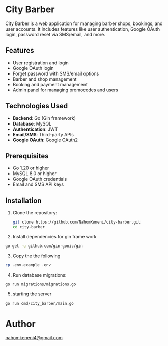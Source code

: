 # City Barber

City Barber is a web application for managing barber shops, bookings, and user accounts. It includes features like user authentication, Google OAuth login, password reset via SMS/email, and more.

## Features

- User registration and login
- Google OAuth login
- Forget password with SMS/email options
- Barber and shop management
- Booking and payment management
- Admin panel for managing promocodes and users

## Technologies Used

- **Backend**: Go (Gin framework)
- **Database**: MySQL
- **Authentication**: JWT
- **Email/SMS**: Third-party APIs
- **Google OAuth**: Google OAuth2

## Prerequisites

- Go 1.20 or higher
- MySQL 8.0 or higher
- Google OAuth credentials
- Email and SMS API keys

## Installation

1. Clone the repository:
   ```bash
   git clone https://github.com/NahomKeneni/city-barber.git
   cd city-barber

2. Install dependencies for gin frame work

```bash
go get -u github.com/gin-gonic/gin
```

3. Copy the the following

```bash
cp .env.example .env
```

4. Run database migrations:

```bash
go run migrations/migrations.go
```

5. starting the server
```bash
go run cmd/city_barber/main.go
```

# Author

nahomkeneni4@gmail.com